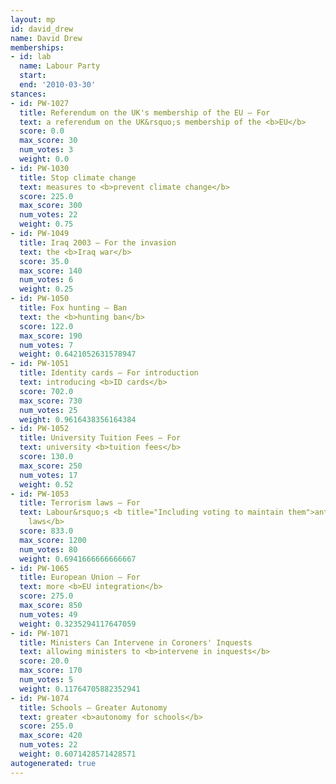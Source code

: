 ```yaml
---
layout: mp
id: david_drew
name: David Drew
memberships:
- id: lab
  name: Labour Party
  start: 
  end: '2010-03-30'
stances:
- id: PW-1027
  title: Referendum on the UK's membership of the EU — For
  text: a referendum on the UK&rsquo;s membership of the <b>EU</b>
  score: 0.0
  max_score: 30
  num_votes: 3
  weight: 0.0
- id: PW-1030
  title: Stop climate change
  text: measures to <b>prevent climate change</b>
  score: 225.0
  max_score: 300
  num_votes: 22
  weight: 0.75
- id: PW-1049
  title: Iraq 2003 — For the invasion
  text: the <b>Iraq war</b>
  score: 35.0
  max_score: 140
  num_votes: 6
  weight: 0.25
- id: PW-1050
  title: Fox hunting — Ban
  text: the <b>hunting ban</b>
  score: 122.0
  max_score: 190
  num_votes: 7
  weight: 0.6421052631578947
- id: PW-1051
  title: Identity cards — For introduction
  text: introducing <b>ID cards</b>
  score: 702.0
  max_score: 730
  num_votes: 25
  weight: 0.9616438356164384
- id: PW-1052
  title: University Tuition Fees — For
  text: university <b>tuition fees</b>
  score: 130.0
  max_score: 250
  num_votes: 17
  weight: 0.52
- id: PW-1053
  title: Terrorism laws — For
  text: Labour&rsquo;s <b title="Including voting to maintain them">anti-terrorism
    laws</b>
  score: 833.0
  max_score: 1200
  num_votes: 80
  weight: 0.6941666666666667
- id: PW-1065
  title: European Union — For
  text: more <b>EU integration</b>
  score: 275.0
  max_score: 850
  num_votes: 49
  weight: 0.3235294117647059
- id: PW-1071
  title: Ministers Can Intervene in Coroners' Inquests
  text: allowing ministers to <b>intervene in inquests</b>
  score: 20.0
  max_score: 170
  num_votes: 5
  weight: 0.11764705882352941
- id: PW-1074
  title: Schools — Greater Autonomy
  text: greater <b>autonomy for schools</b>
  score: 255.0
  max_score: 420
  num_votes: 22
  weight: 0.6071428571428571
autogenerated: true
---
```

